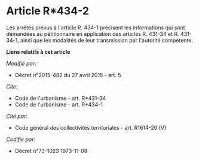 # Article R*434-2

Les arrêtés prévus à l'article R. 434-1 précisent les informations qui sont demandées au pétitionnaire en application des
articles R. 431-34 et R. 431-34-1, ainsi que les modalités de leur transmission par l'autorité compétente.

**Liens relatifs à cet article**

_Modifié par_:

  - Décret n°2015-482 du 27 avril 2015 - art. 5

_Cite_:

  - Code de l'urbanisme - art. R*431-34
  - Code de l'urbanisme - art. R*434-1

_Cité par_:

  - Code général des collectivités territoriales - art. R1614-20 (V)

_Codifié par_:

  - Décret n°73-1023 1973-11-08
